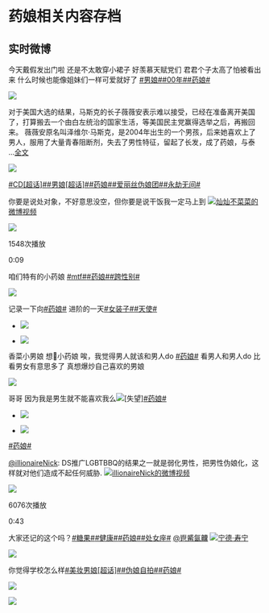 # 药娘相关内容存档

## 实时微博

今天戴假发出门啦 还是不太敢穿小裙子 好羡慕天赋党们 君君个子太高了怕被看出来 什么时候也能像姐妹们一样可爱就好了 [#男娘#](https://m.weibo.cn/search?containerid=231522type%3D1%26t%3D10%26q%3D%23%E7%94%B7%E5%A8%98%23)[#00年#](https://m.weibo.cn/search?containerid=231522type%3D1%26t%3D10%26q%3D%2300%E5%B9%B4%23&isnewpage=1&luicode=10000011&lfid=231522type%3D1%26t%3D10%26q%3D%23%E8%8D%AF%E5%A8%98%23&featurecode=newtitle17&launchid=10000360-qq_browser_resou)[#药娘#](https://m.weibo.cn/search?containerid=231522type%3D1%26t%3D10%26q%3D%23%E8%8D%AF%E5%A8%98%23&luicode=10000011&lfid=231522type%3D1%26t%3D10%26q%3D%23%E8%8D%AF%E5%A8%98%23&featurecode=newtitle17&launchid=10000360-qq_browser_resou)

![](https://wx4.sinaimg.cn/orj360/007bmqXyly1hxlr37f562j30ub0y7q89.jpg)

对于美国大选的结果，马斯克的长子薇薇安表示难以接受，已经在准备离开美国了，打算搬去一个由白左统治的国家生活，等美国民主党赢得选举之后，再搬回来。 薇薇安原名叫泽维尔·马斯克，是2004年出生的一个男孩，后来她喜欢上了男人，服用了大量青春阻断剂，失去了男性特征，留起了长发，成了药娘，与泰 ...[全文](/status/5100004584460796)

![](https://wx2.sinaimg.cn/orj360/e9b5a11bgy1hvjsj0ygstj20ty0jutdn.jpg)

[#CD\[超话\]#](https://m.weibo.cn/p/index?extparam=CD&containerid=1008084170acd6af571e8d0d59fdad999cc605&luicode=10000011&lfid=231522type%3D1%26t%3D10%26q%3D%23%E8%8D%AF%E5%A8%98%23&featurecode=newtitle17&launchid=10000360-qq_browser_resou)[#男娘\[超话\]#](https://m.weibo.cn/p/index?extparam=%E7%94%B7%E5%A8%98&containerid=100808ef2740b490be543d376039d82456cebf&luicode=10000011&lfid=231522type%3D1%26t%3D10%26q%3D%23%E8%8D%AF%E5%A8%98%23&featurecode=newtitle17&launchid=10000360-qq_browser_resou)[#药娘#](https://m.weibo.cn/search?containerid=231522type%3D1%26t%3D10%26q%3D%23%E8%8D%AF%E5%A8%98%23&luicode=10000011&lfid=231522type%3D1%26t%3D10%26q%3D%23%E8%8D%AF%E5%A8%98%23&featurecode=newtitle17&launchid=10000360-qq_browser_resou)[#爱丽丝伪娘团#](https://m.weibo.cn/search?containerid=231522type%3D1%26t%3D10%26q%3D%23%E7%88%B1%E4%B8%BD%E4%B8%9D%E4%BC%AA%E5%A8%98%E5%9B%A2%23&isnewpage=1&luicode=10000011&lfid=231522type%3D1%26t%3D10%26q%3D%23%E8%8D%AF%E5%A8%98%23&featurecode=newtitle17&launchid=10000360-qq_browser_resou)[#永劫无间#](https://m.weibo.cn/search?containerid=231522type%3D1%26t%3D10%26q%3D%23%E6%B0%B8%E5%8A%AB%E6%97%A0%E9%97%B4%23&extparam=%23%E6%B0%B8%E5%8A%AB%E6%97%A0%E9%97%B4%23&luicode=10000011&lfid=231522type%3D1%26t%3D10%26q%3D%23%E8%8D%AF%E5%A8%98%23&featurecode=newtitle17&launchid=10000360-qq_browser_resou) 

你要是说处对象，不好意思没空，但你要是说干饭我一定马上到 [![](https://h5.sinaimg.cn/upload/2015/09/25/3/timeline_card_small_video_default.png)灿灿不菜菜的微博视频](https://video.weibo.com/show?fid=1034:5087544476631045)

![](https://wx4.sinaimg.cn/orj480/008qvICegy1hug1ivpa6zj30u01hc47l.jpg)

1548次播放

0:09

咱们特有的小药娘 [#mtf#](https://m.weibo.cn/search?containerid=231522type%3D1%26t%3D10%26q%3D%23mtf%23&luicode=10000011&lfid=231522type%3D1%26t%3D10%26q%3D%23%E8%8D%AF%E5%A8%98%23&featurecode=newtitle17&launchid=10000360-qq_browser_resou)[#药娘#](https://m.weibo.cn/search?containerid=231522type%3D1%26t%3D10%26q%3D%23%E8%8D%AF%E5%A8%98%23&luicode=10000011&lfid=231522type%3D1%26t%3D10%26q%3D%23%E8%8D%AF%E5%A8%98%23&featurecode=newtitle17&launchid=10000360-qq_browser_resou)[#跨性别#](https://m.weibo.cn/search?containerid=231522type%3D1%26t%3D10%26q%3D%23%E8%B7%A8%E6%80%A7%E5%88%AB%23&isnewpage=1&luicode=10000011&lfid=231522type%3D1%26t%3D10%26q%3D%23%E8%8D%AF%E5%A8%98%23&featurecode=newtitle17&launchid=10000360-qq_browser_resou)

![](https://wx2.sinaimg.cn/orj360/008FMDysly1htdi28ddorj30bm0crab4.jpg)

记录一下向[#药娘#](https://m.weibo.cn/search?containerid=231522type%3D1%26t%3D10%26q%3D%23%E8%8D%AF%E5%A8%98%23&luicode=10000011&lfid=231522type%3D1%26t%3D10%26q%3D%23%E8%8D%AF%E5%A8%98%23&featurecode=newtitle17&launchid=10000360-qq_browser_resou) 进阶的一天[#女装子#](https://m.weibo.cn/search?containerid=231522type%3D1%26t%3D10%26q%3D%23%E5%A5%B3%E8%A3%85%E5%AD%90%23)[#天使#](https://m.weibo.cn/search?containerid=231522type%3D1%26t%3D10%26q%3D%23%E5%A4%A9%E4%BD%BF%23&isnewpage=1&luicode=10000011&lfid=231522type%3D1%26t%3D10%26q%3D%23%E8%8D%AF%E5%A8%98%23&featurecode=newtitle17&launchid=10000360-qq_browser_resou)

-   ![](https://wx2.sinaimg.cn/orj360/0088L8gNgy1hsemm8c4slj32cz2cz4qp.jpg)
    
-   ![](https://wx3.sinaimg.cn/orj360/0088L8gNgy1hsemm5u37hj32bz2bzhdu.jpg)
    

香菜小男娘 想🌿小药娘 唉，我觉得男人就该和男人do [#药娘#](https://m.weibo.cn/search?containerid=231522type%3D1%26t%3D10%26q%3D%23%E8%8D%AF%E5%A8%98%23&luicode=10000011&lfid=231522type%3D1%26t%3D10%26q%3D%23%E8%8D%AF%E5%A8%98%23&featurecode=newtitle17&launchid=10000360-qq_browser_resou) 看男人和男人do 比看男女有意思多了 真想爆炒自己喜欢的男娘

![](https://wx3.sinaimg.cn/orj360/007Tbp6Xgy1hscbrk807gj30j60nrq3k.jpg)

哥哥 因为我是男生就不能喜欢我么![[失望]](https://h5.sinaimg.cn/m/emoticon/icon/default/d_shiwang-b4bf17068f.png)[#药娘#](https://m.weibo.cn/search?containerid=231522type%3D1%26t%3D10%26q%3D%23%E8%8D%AF%E5%A8%98%23&luicode=10000011&lfid=231522type%3D1%26t%3D10%26q%3D%23%E8%8D%AF%E5%A8%98%23&featurecode=newtitle17&launchid=10000360-qq_browser_resou)

-   ![](https://wx1.sinaimg.cn/orj360/008Cgy4Fgy1hrh1zznkg5j30u01hcn3m.jpg)
    
-   ![](https://wx2.sinaimg.cn/orj360/008Cgy4Fgy1hrh201bnfzj31w01w0e81.jpg)
    

[#药娘#](https://m.weibo.cn/search?containerid=231522type%3D1%26t%3D10%26q%3D%23%E8%8D%AF%E5%A8%98%23&luicode=10000011&lfid=231522type%3D1%26t%3D10%26q%3D%23%E8%8D%AF%E5%A8%98%23&featurecode=newtitle17&launchid=10000360-qq_browser_resou)

[@illionaireNick](https://m.weibo.cn/u/6235285486?luicode=10000011&lfid=231522type%3D1%26t%3D10%26q%3D%23%E8%8D%AF%E5%A8%98%23&featurecode=newtitle17&launchid=10000360-qq_browser_resou): DS推广LGBTBBQ的结果之一就是弱化男性，把男性伪娘化，这样就对他们造成不起任何威胁. [![](https://h5.sinaimg.cn/upload/2015/09/25/3/timeline_card_small_video_default.png)illionaireNick的微博视频](https://video.weibo.com/show?fid=1034:5048047449604121)

![](https://wx3.sinaimg.cn/orj480/006NYCAKly1hqy1cyqp7nj30f00qo753.jpg)

6076次播放

0:43

大家还记的这个吗？[#糖果#](https://m.weibo.cn/search?containerid=231522type%3D1%26t%3D10%26q%3D%23%E7%B3%96%E6%9E%9C%23&isnewpage=1&luicode=10000011&lfid=231522type%3D1%26t%3D10%26q%3D%23%E8%8D%AF%E5%A8%98%23&featurecode=newtitle17&launchid=10000360-qq_browser_resou)[#健康#](https://m.weibo.cn/search?containerid=231522type%3D1%26t%3D10%26q%3D%23%E5%81%A5%E5%BA%B7%23&isnewpage=1&luicode=10000011&lfid=231522type%3D1%26t%3D10%26q%3D%23%E8%8D%AF%E5%A8%98%23&featurecode=newtitle17&launchid=10000360-qq_browser_resou)[#药娘#](https://m.weibo.cn/search?containerid=231522type%3D1%26t%3D10%26q%3D%23%E8%8D%AF%E5%A8%98%23&luicode=10000011&lfid=231522type%3D1%26t%3D10%26q%3D%23%E8%8D%AF%E5%A8%98%23&featurecode=newtitle17&launchid=10000360-qq_browser_resou)[#处女座#](https://m.weibo.cn/search?containerid=231522type%3D1%26t%3D10%26q%3D%23%E5%A4%84%E5%A5%B3%E5%BA%A7%23&isnewpage=1&luicode=10000011&lfid=231522type%3D1%26t%3D10%26q%3D%23%E8%8D%AF%E5%A8%98%23&featurecode=newtitle17&launchid=10000360-qq_browser_resou) [@鬯觱氤齉](/n/鬯觱氤齉) [![](https://h5.sinaimg.cn/upload/2015/09/25/3/timeline_card_small_location_default.png)宁德·寿宁](http://weibo.com/p/1001018008635092400000000)

![](https://wx1.sinaimg.cn/orj360/008D6bNXgy1hqr1ny2fm3j30hs0adq73.jpg)

你觉得学校怎么样[#美妆男娘\[超话\]#](https://m.weibo.cn/p/index?extparam=%E7%BE%8E%E5%A6%86%E7%94%B7%E5%A8%98&containerid=100808e6a3bdb71d9eb06c7b9732cb652d8acf&luicode=10000011&lfid=231522type%3D1%26t%3D10%26q%3D%23%E8%8D%AF%E5%A8%98%23&featurecode=newtitle17&launchid=10000360-qq_browser_resou)[#伪娘自拍#](https://m.weibo.cn/search?containerid=231522type%3D1%26t%3D10%26q%3D%23%E4%BC%AA%E5%A8%98%E8%87%AA%E6%8B%8D%23&isnewpage=1&luicode=10000011&lfid=231522type%3D1%26t%3D10%26q%3D%23%E8%8D%AF%E5%A8%98%23&featurecode=newtitle17&launchid=10000360-qq_browser_resou)[#药娘#](https://m.weibo.cn/search?containerid=231522type%3D1%26t%3D10%26q%3D%23%E8%8D%AF%E5%A8%98%23&luicode=10000011&lfid=231522type%3D1%26t%3D10%26q%3D%23%E8%8D%AF%E5%A8%98%23&featurecode=newtitle17&launchid=10000360-qq_browser_resou)

![](https://wx1.sinaimg.cn/orj360/00848OlDgy1hoicg682b5j30u0140wiu.jpg) 

![](https://simg.s.weibo.com/imgtool/20240417_fabu_default.png)
<!-- tcd_original_link https://m.weibo.cn/search?containerid=231522type%3D1%26t%3D10%26q%3D%23%E8%8D%AF%E5%A8%98%23&luicode=10000011&lfid=1008082b2c90bf6207ac0507f04dbf3be7e52c&featurecode=newtitle17&launchid=10000360-qq_browser_resou -->
